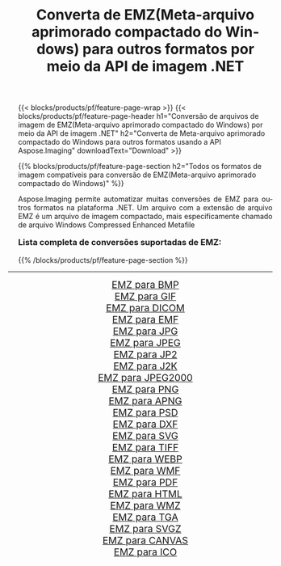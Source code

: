 ﻿---
title: Converta de EMZ(Meta-arquivo aprimorado compactado do Windows) para outros formatos por meio da API de imagem .NET 
weight: 3920
url: /pt/net/conversion/from/emz/ 
lang: pt
langdirlevel: 2
locales: zh-hans,ja,it,ru,de,es,fr,nl,id,lt,pl,pt,vi,tr,ko,zh-hant,ar,hi,th,sv,cs,uk,he
description: Usando Aspose.Imaging você pode facilmente converter de EMZ(Meta-arquivo aprimorado compactado do Windows) para outros formatos
---

{{< blocks/products/pf/feature-page-wrap >}}
{{< blocks/products/pf/feature-page-header h1="Conversão de arquivos de imagem de EMZ(Meta-arquivo aprimorado compactado do Windows) por meio da API de imagem .NET" h2="Converta de Meta-arquivo aprimorado compactado do Windows para outros formatos usando a API Aspose.Imaging" downloadText="Download" >}}


{{% blocks/products/pf/feature-page-section  h2="Todos os formatos de imagem compatíveis para conversão de EMZ(Meta-arquivo aprimorado compactado do Windows)" %}}
<p align=justify>Aspose.Imaging permite automatizar muitas conversões de EMZ para outros formatos na plataforma .NET. Um arquivo com a extensão de arquivo EMZ é um arquivo de imagem compactado, mais especificamente chamado de arquivo Windows Compressed Enhanced Metafile</p>
<h3 style="margin-top:16px;">
Lista completa de conversões suportadas de EMZ:
</h3>
{{% /blocks/products/pf/feature-page-section %}}
<div class="container-fluid productfamilypage bg-gray">
    <div class="convertypes bg-gray agp-content section">
        <div class="container">
		<hr style="margin-left:-20px;"/>
		<div class="row other-converters" style="gap: 10px;font-size: 19px;text-align:center;">
		    <div class='col-md-3 other-converter remove-lp remove-rp'><a href="/imaging/pt/net/conversion/emz-to-bmp/" style="padding:15px;">EMZ para BMP</a></div><div class='col-md-3 other-converter remove-lp remove-rp'><a href="/imaging/pt/net/conversion/emz-to-gif/" style="padding:15px;">EMZ para GIF</a></div><div class='col-md-3 other-converter remove-lp remove-rp'><a href="/imaging/pt/net/conversion/emz-to-dicom/" style="padding:15px;">EMZ para DICOM</a></div><div class='col-md-3 other-converter remove-lp remove-rp'><a href="/imaging/pt/net/conversion/emz-to-emf/" style="padding:15px;">EMZ para EMF</a></div><div class='col-md-3 other-converter remove-lp remove-rp'><a href="/imaging/pt/net/conversion/emz-to-jpg/" style="padding:15px;">EMZ para JPG</a></div><div class='col-md-3 other-converter remove-lp remove-rp'><a href="/imaging/pt/net/conversion/emz-to-jpeg/" style="padding:15px;">EMZ para JPEG</a></div><div class='col-md-3 other-converter remove-lp remove-rp'><a href="/imaging/pt/net/conversion/emz-to-jp2/" style="padding:15px;">EMZ para JP2</a></div><div class='col-md-3 other-converter remove-lp remove-rp'><a href="/imaging/pt/net/conversion/emz-to-j2k/" style="padding:15px;">EMZ para J2K</a></div><div class='col-md-3 other-converter remove-lp remove-rp'><a href="/imaging/pt/net/conversion/emz-to-jpeg2000/" style="padding:15px;">EMZ para JPEG2000</a></div><div class='col-md-3 other-converter remove-lp remove-rp'><a href="/imaging/pt/net/conversion/emz-to-png/" style="padding:15px;">EMZ para PNG</a></div><div class='col-md-3 other-converter remove-lp remove-rp'><a href="/imaging/pt/net/conversion/emz-to-apng/" style="padding:15px;">EMZ para APNG</a></div><div class='col-md-3 other-converter remove-lp remove-rp'><a href="/imaging/pt/net/conversion/emz-to-psd/" style="padding:15px;">EMZ para PSD</a></div><div class='col-md-3 other-converter remove-lp remove-rp'><a href="/imaging/pt/net/conversion/emz-to-dxf/" style="padding:15px;">EMZ para DXF</a></div><div class='col-md-3 other-converter remove-lp remove-rp'><a href="/imaging/pt/net/conversion/emz-to-svg/" style="padding:15px;">EMZ para SVG</a></div><div class='col-md-3 other-converter remove-lp remove-rp'><a href="/imaging/pt/net/conversion/emz-to-tiff/" style="padding:15px;">EMZ para TIFF</a></div><div class='col-md-3 other-converter remove-lp remove-rp'><a href="/imaging/pt/net/conversion/emz-to-webp/" style="padding:15px;">EMZ para WEBP</a></div><div class='col-md-3 other-converter remove-lp remove-rp'><a href="/imaging/pt/net/conversion/emz-to-wmf/" style="padding:15px;">EMZ para WMF</a></div><div class='col-md-3 other-converter remove-lp remove-rp'><a href="/imaging/pt/net/conversion/emz-to-pdf/" style="padding:15px;">EMZ para PDF</a></div><div class='col-md-3 other-converter remove-lp remove-rp'><a href="/imaging/pt/net/conversion/emz-to-html/" style="padding:15px;">EMZ para HTML</a></div><div class='col-md-3 other-converter remove-lp remove-rp'><a href="/imaging/pt/net/conversion/emz-to-wmz/" style="padding:15px;">EMZ para WMZ</a></div><div class='col-md-3 other-converter remove-lp remove-rp'><a href="/imaging/pt/net/conversion/emz-to-tga/" style="padding:15px;">EMZ para TGA</a></div><div class='col-md-3 other-converter remove-lp remove-rp'><a href="/imaging/pt/net/conversion/emz-to-svgz/" style="padding:15px;">EMZ para SVGZ</a></div><div class='col-md-3 other-converter remove-lp remove-rp'><a href="/imaging/pt/net/conversion/emz-to-canvas/" style="padding:15px;">EMZ para CANVAS</a></div><div class='col-md-3 other-converter remove-lp remove-rp'><a href="/imaging/pt/net/conversion/emz-to-ico/" style="padding:15px;">EMZ para ICO</a></div>
                </div>
        </div>
    </div>
</div>
<br/>

